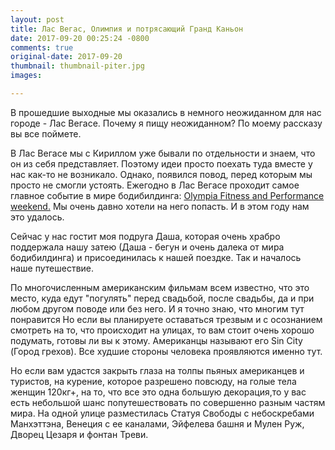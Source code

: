 ```yaml
---
layout: post
title: Лас Вегас, Олимпия и потрясающий Гранд Каньон
date: 2017-09-20 00:25:24 -0800
comments: true
original-date: 2017-09-20
thumbnail: thumbnail-piter.jpg
images:

---
```

В прошедшие выходные мы оказались в немного неожиданном для нас городе - Лас Вегасе. Почему я пищу неожиданном? По моему рассказу вы все поймете.

В Лас Вегасе мы с Кириллом уже бывали по отдельности и знаем, что он из себя представляет. Поэтому идеи просто поехать туда вместе у нас как-то не возникало. Однако, появился повод, перед которым мы просто не смогли устоять. 
Ежегодно в Лас Вегасе проходит самое главное событие в мире бодибилдинга:  <a href="http://mrolympia.com/2017/" target="_blank">Olympia Fitness and Performance weekend.</a> Мы очень давно хотели на него попасть. И в этом году нам это удалось. 

<!--separate--> 

Сейчас у нас гостит моя подруга Даша, которая очень храбро поддержала нашу затею (Даша - бегун и очень далека от мира бодибилдинга) и присоединилась к нашей поездке. 
Так и началось наше путешествие.  


По многочисленным американским фильмам всем известно, что это место, куда едут "погулять" перед свадьбой, после свадьбы, да и при любом другом поводе или без него. И я точно знаю, что многим тут понравится Но если вы планируете оставаться трезвым и с осознанием смотреть на то, что происходит на улицах, то вам стоит очень хорошо подумать, готовы ли вы к этому. Американцы называют его Sin City (Город грехов). Все худшие стороны человека проявляются именно тут. 

Но если вам удастся закрыть глаза на толпы пьяных американцев и туристов, на курение, которое разрешено повсюду, на голые тела женщин 120кг+, на то, что все это одна большую декорация,то у вас есть небольшой шанс попутешествовать по совершенно разным частям мира. 
На одной улице разместилась Статуя Свободы с небоскребами Манхэттэна, Венеция с ее каналами, Эйфелева башня и Мулен Руж, Дворец Цезаря и фонтан Треви. 


